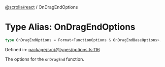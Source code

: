[@scrolia/react](../README.md) / OnDragEndOptions

# Type Alias: OnDragEndOptions

```ts
type OnDragEndOptions = Format<FunctionOptions & OnDragEndBaseOptions>;
```

Defined in: [package/src/@types/options.ts:116](https://github.com/scrolia/react/blob/bef514f38138f6c060ddd0fad9edaba13d77962a/package/src/@types/options.ts#L116)

The options for the `onDragEnd` function.
